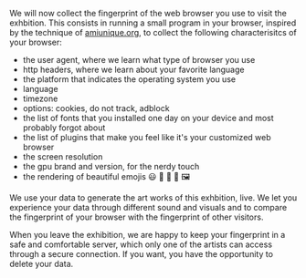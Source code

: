 We will now collect the fingerprint of the web browser you use to visit the exhbition. This consists in running a small program in your browser, inspired by the technique of [amiunique.org](https://amiunique.org), to collect the following characterisitcs of your browser:
- the user agent, where we learn what type of browser you use
- http headers, where we learn about your favorite language
- the platform that indicates the operating system you use
- language
- timezone
- options: cookies, do not track, adblock
- the list of fonts that you installed one day on your device and most probably forgot about
- the list of plugins that make you feel like it's your customized web browser
- the screen resolution
- the gpu brand and version, for the nerdy touch
- the rendering of beautiful emojis 😃 🦠 🎉 🚀 🖼️

We use your data to generate the art works of this exhbition, live. We let you experience your data through different sound and visuals and to compare the fingerprint of your browser with the fingerprint of other visitors.

When you leave the exhibition, we are happy to keep your fingerprint in a safe and comfortable server, which only one of the artists can access through a secure connection. If you want, you have the opportunity to delete your data.
